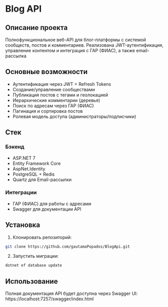 # Blog API

## Описание проекта
Полнофункциональное веб-API для блог-платформы с системой сообществ, постов и комментариев. Реализована JWT-аутентификация, управление контентом и интеграция с ГАР (ФИАС), а также email-рассылка

## Основные возможности 
- Аутентификация через JWT + Refresh Tokens
- Создание/управление сообществами
- Публикация постов с тегами и геолокацией
- Иерархические комментарии (деревья)
- Поиск по адресам через ГАР (ФИАС)
- Пагинация и сортировка постов
- Ролевая модель доступа (администраторы/подписчики)

## Стек

### Бэкенд
- ASP.NET 7
- Entity Framework Core
- AspNet.Identity
- PostgreSQL + Redis
- Quartz для Email-рассылки

### Интеграции
- ГАР (ФИАС) для работы с адресами
- Swagger для документации API

## Установка 
1. Клонировать репозиторий:
```bash
git clone https://github.com/gautamaPopados/BlogApi.git
```
2. Запустить миграции:
```bash
dotnet ef database update
```
## Использование
Полная документация API будет доступна через Swagger UI:
https://localhost:7257/swagger/index.html
